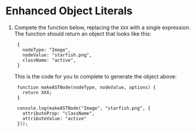 # Enhanced Object Literals

1. Compete the function below, replacing the `XXX` with a single expression. The function should return an object that looks like this:

        {
          nodeType: "Image",
          nodeValue: "starfish.png",
          className: "active",
        }


   This is the code for you to complete to generate the object above:

        function makeASTNode(nodeType, nodeValue, options) {
          return XXX;
        }

        console.log(makeASTNode("Image", "starfish.png", {
          attributeProp: "className",
          attributeValue: "active"
        }));
